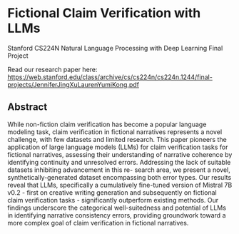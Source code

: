 # Fictional Claim Verification with LLMs
Stanford CS224N Natural Language Processing with Deep Learning Final Project

Read our research paper here: 
https://web.stanford.edu/class/archive/cs/cs224n/cs224n.1244/final-projects/JenniferJingXuLaurenYumiKong.pdf

## Abstract
While non-fiction claim verification has become a popular language modeling task, 
claim verification in fictional narratives represents a novel challenge, with few
datasets and limited research. This paper pioneers the application of large language
models (LLMs) for claim verification tasks for fictional narratives, assessing their
understanding of narrative coherence by identifying continuity and unresolved
errors. Addressing the lack of suitable datasets inhibiting advancement in this re-
search area, we present a novel, synthetically-generated dataset encompassing both
error types. Our results reveal that LLMs, specifically a cumulatively fine-tuned
version of Mistral 7B v0.2 - first on creative writing generation and subsequently
on fictional claim verification tasks - significantly outperform existing methods.
Our findings underscore the categorical well-suitedness and potential of LLMs
in identifying narrative consistency errors, providing groundwork toward a more
complex goal of claim verification in fictional narratives.
